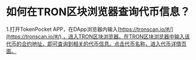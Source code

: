 # 如何在TRON区块浏览器查询代币信息？

1.打开TokenPocket APP，在DApp浏览器内输入[https://tronscan.io/#/](https://tronscan.io/#/),，进入TRON区块浏览器。在TRON区块浏览器中输入该代币的合约地址，即可查询到相关的代币信息。点击代币名称，进入代币详情页面。







